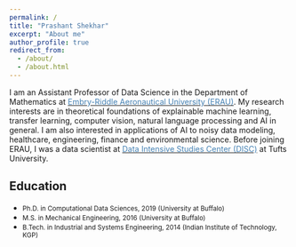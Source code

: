 ```yaml
---
permalink: /
title: "Prashant Shekhar"
excerpt: "About me"
author_profile: true
redirect_from: 
  - /about/
  - /about.html
---
```


I am an Assistant Professor of Data Science in the Department of Mathematics at <a href="https://erau.edu/" target="_blank"><span style="color:SteelBlue">Embry-Riddle Aeronautical University (ERAU)</span></a>. My research interests are in theoretical foundations of explainable machine learning, transfer learning, computer vision, natural language processing and AI in general. I am also interested in applications of AI to noisy data modeling, healthcare, engineering, finance and environmental science. 
Before joining ERAU, I was a data scientist at <a href="https://disc.tufts.edu/" target="_blank"><span style="color:SteelBlue">Data Intensive Studies Center (DISC)</span></a> at Tufts University.

## Education
- <small>Ph.D. in Computational Data Sciences, 2019 (University at Buffalo)</small>
- <small>M.S. in Mechanical Engineering, 2016 (University at Buffalo)</small>
- <small>B.Tech. in Industrial and Systems Engineering, 2014 (Indian Institute of Technology, KGP)</small>
